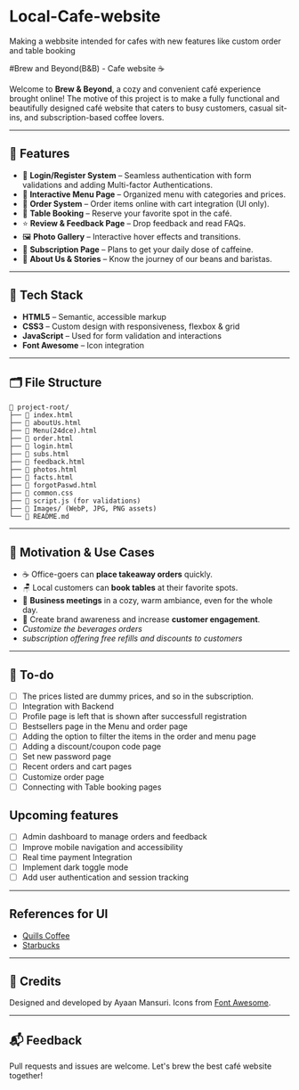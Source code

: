 # Local-Cafe-website
Making a webbsite intended for cafes with new features like custom order and table booking

#Brew and Beyond(B&B) - Cafe website ☕️

Welcome to **Brew & Beyond**, a cozy and convenient café experience brought online! The motive of this project is to make a fully functional and beautifully designed café website that caters to busy customers, casual sit-ins, and subscription-based coffee lovers.

---

## 🌟 Features

- 🔐 **Login/Register System** – Seamless authentication with form validations and adding Multi-factor Authentications.
- 📜 **Interactive Menu Page** – Organized menu with categories and prices.
- 🛒 **Order System** – Order items online with cart integration (UI only).
- 📅 **Table Booking** – Reserve your favorite spot in the café.
- ⭐ **Review & Feedback Page** – Drop feedback and read FAQs.
- 🖼️ **Photo Gallery** – Interactive hover effects and transitions.
- 🧾 **Subscription Page** – Plans to get your daily dose of caffeine.
- 📖 **About Us & Stories** – Know the journey of our beans and baristas.

---

## 🧰 Tech Stack

- **HTML5** – Semantic, accessible markup
- **CSS3** – Custom design with responsiveness, flexbox & grid
- **JavaScript** – Used for form validation and interactions
- **Font Awesome** – Icon integration

---

## 🗂️ File Structure

```
📁 project-root/
├── 📄 index.html
├── 📄 aboutUs.html
├── 📄 Menu(24dce).html
├── 📄 order.html
├── 📄 login.html
├── 📄 subs.html
├── 📄 feedback.html
├── 📄 photos.html
├── 📄 facts.html
├── 📄 forgotPaswd.html
├── 📄 common.css
├── 📄 script.js (for validations)
├── 📁 Images/ (WebP, JPG, PNG assets)
└── 📄 README.md
```

---

## 🧠 Motivation & Use Cases

- ☕ Office-goers can **place takeaway orders** quickly.
- 🪑 Local customers can **book tables** at their favorite spots.
- 🤝 **Business meetings** in a cozy, warm ambiance, even for the whole day.
- 🎯 Create brand awareness and increase **customer engagement**.
- *Customize the beverages orders*
- *subscription offering free refills and discounts to customers*

---

##  🔧 To-do

- [ ] The prices listed are dummy prices, and so in the subscription.
- [ ] Integration with Backend
- [ ] Profile page is left that is shown after successfull registration
- [ ] Bestsellers page in the Menu and order page
- [ ] Adding the option to filter the items in the order and menu page
- [ ] Adding a discount/coupon code page
- [ ] Set new password page
- [ ] Recent orders and cart pages
- [ ] Customize order page
- [ ] Connecting with Table booking pages

## Upcoming features
- [ ] Admin dashboard to manage orders and feedback
- [ ] Improve mobile navigation and accessibility
- [ ] Real time payment Integration
- [ ] Implement dark toggle mode
- [ ] Add user authentication and session tracking

---

## References for UI

- [Quills Coffee](https://quillscoffee.com)
- [Starbucks](https://starbucks.com)

---

## 📣 Credits

Designed and developed by Ayaan Mansuri. Icons from [Font Awesome](https://fontawesome.com/).

---

## 📬 Feedback

Pull requests and issues are welcome. Let's brew the best café website together!
